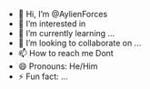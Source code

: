 - 👋 Hi, I’m @AylienForces
- 👀 I’m interested in 
- 🌱 I’m currently learning ...
- 💞️ I’m looking to collaborate on ...
- 📫 How to reach me Dont
- 😄 Pronouns: He/Him
- ⚡ Fun fact: ...

<!---
AylienForces/AylienForces is a ✨ special ✨ repository because its `README.md` (this file) appears on your GitHub profile.
You can click the Preview link to take a look at your changes.
--->
